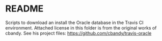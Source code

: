 # README

Scripts to download an install the Oracle database in the Travis CI environment.
Attached license in this folder is from the original works of cbandy. See his
project files: https://github.com/cbandy/travis-oracle
